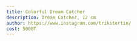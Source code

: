 ```yaml
---
title: Colorful Dream Catcher
description: Dream Catcher, 12 cm
author: https://www.instagram.com/trikstertin/
cost: 5000₸
---
```

